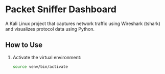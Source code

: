 # Packet Sniffer Dashboard

A Kali Linux project that captures network traffic using Wireshark (tshark) and visualizes protocol data using Python.

## How to Use

1. Activate the virtual environment:
   ```bash
   source venv/bin/activate
